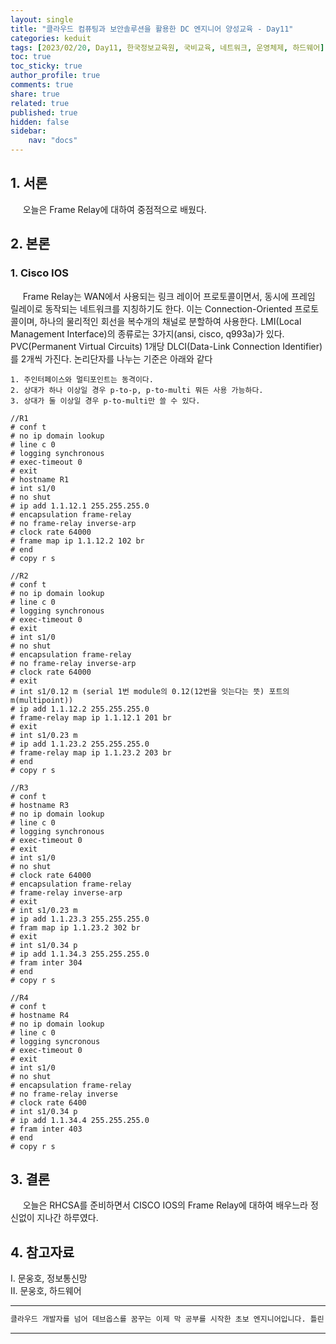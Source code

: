 ```yaml
---
layout: single
title: "클라우드 컴퓨팅과 보안솔루션을 활용한 DC 엔지니어 양성교육 - Day11"
categories: keduit
tags: [2023/02/20, Day11, 한국정보교육원, 국비교육, 네트워크, 운영체제, 하드웨어]
toc: true
toc_sticky: true
author_profile: true
comments: true
share: true
related: true
published: true
hidden: false
sidebar: 
    nav: "docs"
---
```


## 1. 서론  

&nbsp;&nbsp;&nbsp;&nbsp; 오늘은 Frame Relay에 대하여 중점적으로 배웠다.

## 2. 본론  

### 1. Cisco IOS  

&nbsp;&nbsp;&nbsp;&nbsp; Frame Relay는 WAN에서 사용되는 링크 레이어 프로토콜이면서, 동시에 프레임 릴레이로 동작되는 네트워크를 지칭하기도 한다. 이는 Connection-Oriented 프로토콜이며, 하나의 물리적인 회선을 복수개의 채널로 분할하여 사용한다. LMI(Local Management Interface)의 종류로는 3가지(ansi, cisco, q993a)가 있다. PVC(Permanent Virtual Circuits) 1개당 DLCI(Data-Link Connection Identifier)를 2개씩 가진다. 논리단자를 나누는 기준은 아래와 같다

```
1. 주인터페이스와 멀티포인트는 동격이다.
2. 상대가 하나 이상일 경우 p-to-p, p-to-multi 뭐든 사용 가능하다.
3. 상대가 둘 이상일 경우 p-to-multi만 쓸 수 있다.
```

```
//R1
# conf t
# no ip domain lookup
# line c 0
# logging synchronous
# exec-timeout 0
# exit
# hostname R1
# int s1/0
# no shut
# ip add 1.1.12.1 255.255.255.0
# encapsulation frame-relay
# no frame-relay inverse-arp
# clock rate 64000
# frame map ip 1.1.12.2 102 br 
# end
# copy r s
```

```
//R2
# conf t
# no ip domain lookup
# line c 0
# logging synchronous
# exec-timeout 0
# exit
# int s1/0
# no shut
# encapsulation frame-relay
# no frame-relay inverse-arp
# clock rate 64000
# exit
# int s1/0.12 m (serial 1번 module의 0.12(12번을 잇는다는 뜻) 포트의 m(multipoint))
# ip add 1.1.12.2 255.255.255.0
# frame-relay map ip 1.1.12.1 201 br
# exit
# int s1/0.23 m
# ip add 1.1.23.2 255.255.255.0
# frame-relay map ip 1.1.23.2 203 br
# end
# copy r s
```

```
//R3
# conf t
# hostname R3
# no ip domain lookup
# line c 0
# logging synchronous
# exec-timeout 0
# exit
# int s1/0
# no shut
# clock rate 64000
# encapsulation frame-relay
# frame-relay inverse-arp
# exit
# int s1/0.23 m
# ip add 1.1.23.3 255.255.255.0
# fram map ip 1.1.23.2 302 br
# exit
# int s1/0.34 p
# ip add 1.1.34.3 255.255.255.0
# fram inter 304
# end
# copy r s
```

```
//R4
# conf t
# hostname R4
# no ip domain lookup
# line c 0
# logging syncronous
# exec-timeout 0
# exit
# int s1/0
# no shut
# encapsulation frame-relay
# no frame-relay inverse
# clock rate 6400
# int s1/0.34 p
# ip add 1.1.34.4 255.255.255.0
# fram inter 403
# end
# copy r s
```

## 3. 결론  

&nbsp;&nbsp;&nbsp;&nbsp; 오늘은 RHCSA를 준비하면서 CISCO IOS의 Frame Relay에 대하여 배우느라 정신없이 지나간 하루였다.

## 4. 참고자료  

Ⅰ. 문웅호, 정보통신망   
Ⅱ. 문웅호, 하드웨어

---

```bash
클라우드 개발자를 넘어 데브옵스를 꿈꾸는 이제 막 공부를 시작한 초보 엔지니어입니다. 틀린 점이 있으면 친절하게 댓글 부탁드립니다. :)
```

---
